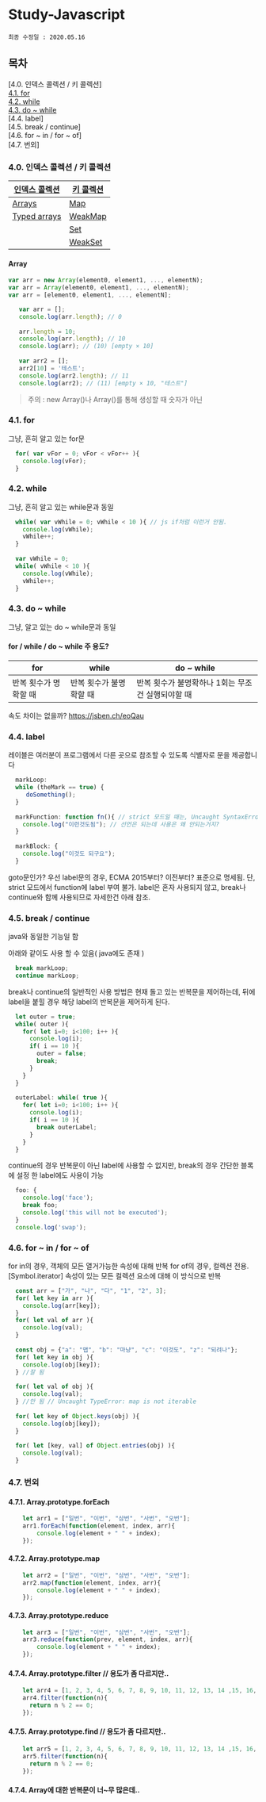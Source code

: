 # Study-Javascript
    최종 수정일 : 2020.05.16

## 목차
[4.0. 인덱스 콜렉션 / 키 콜렉션]   
[4.1. for](#41-for)  
[4.2. while](#42-while)  
[4.3. do ~ while](#43-do-~-while)  
[4.4. label]   
[4.5. break / continue]   
[4.6. for ~ in / for ~ of]   
[4.7. 번외]   

### 4.0. 인덱스 콜렉션 / 키 콜렉션
|[인덱스 콜렉션](https://developer.mozilla.org/ko/docs/Web/JavaScript/Guide/Indexed_collections)|[키 콜렉션](https://developer.mozilla.org/ko/docs/Web/JavaScript/Guide/Keyed_collections)|
|-----|-----|
|[Arrays](https://developer.mozilla.org/ko/docs/Web/JavaScript/Guide/Indexed_collections#Array_object)|[Map](https://developer.mozilla.org/ko/docs/Web/JavaScript/Guide/Keyed_collections#Map_object)|
|[Typed arrays](https://developer.mozilla.org/ko/docs/Web/JavaScript/Guide/Indexed_collections#Typed_Arrays)|[WeakMap](https://developer.mozilla.org/ko/docs/Web/JavaScript/Guide/Keyed_collections#WeakMap_object)|
||[Set](https://developer.mozilla.org/ko/docs/Web/JavaScript/Guide/Keyed_collections#Set_object)|
||[WeakSet](https://developer.mozilla.org/ko/docs/Web/JavaScript/Guide/Keyed_collections#WeakSet_object)|

#### Array
```javascript
var arr = new Array(element0, element1, ..., elementN);
var arr = Array(element0, element1, ..., elementN);
var arr = [element0, element1, ..., elementN];
```
```javascript
   var arr = [];
   console.log(arr.length); // 0
   
   arr.length = 10;
   console.log(arr.length); // 10
   console.log(arr); // (10) [empty × 10]
   
   var arr2 = [];
   arr2[10] = '테스트';
   console.log(arr2.length); // 11
   console.log(arr2); // (11) [empty × 10, "테스트"]
```
> 주의 : new Array()나 Array()를 통해 생성할 때 숫자가 아닌 

### 4.1. for
그냥, 흔히 알고 있는 for문
```javascript
  for( var vFor = 0; vFor < vFor++ ){
    console.log(vFor);
  }
```

### 4.2. while
그냥, 흔히 알고 있는 while문과 동일
```javascript
  while( var vWhile = 0; vWhile < 10 ){ // js if처럼 이런거 안됨.
    console.log(vWhile);
    vWhile++;
  }
  
  var vWhile = 0;
  while( vWhile < 10 ){
    console.log(vWhile);
    vWhile++;
  }
```

### 4.3. do ~ while
그냥, 알고 있는 do ~ while문과 동일

#### for / while / do ~ while 주 용도?
|for|while|do ~ while|
|-----|-----|-----|
|반복 횟수가 명확할 때|반복 횟수가 불명확할 때|반복 횟수가 불명확하나 1회는 무조건 실행되야할 때|

속도 차이는 없을까?
https://jsben.ch/eoQau

### 4.4. label
레이블은 여러분이 프로그램에서 다른 곳으로 참조할 수 있도록 식별자로 문을 제공합니다
```javascript
  markLoop:
  while (theMark == true) {
     doSomething();
  }
  
  markFunction: function fn(){ // strict 모드일 때는, Uncaught SyntaxError: In strict mode code, functions can only be declared at top level or inside a block.
    console.log("이런것도됨"); // 선언은 되는데 사용은 왜 안되는거지?
  }
  
  markBlock: {
    console.log("이것도 되구요");
  }
```
goto문인가?
우선 label문의 경우, ECMA 2015부터? 이전부터? 표준으로 명세됨.
단, strict 모드에서 function에 label 부여 불가.
label은 혼자 사용되지 않고, break나 continue와 함께 사용되므로 자세한건 아래 참조.

### 4.5. break / continue
java와 동일한 기능일 함

아래와 같이도 사용 할 수 있음( java에도 존재 )
```javascript
  break markLoop;
  continue markLoop;
```
break나 continue의 일반적인 사용 방법은 현재 돌고 있는 반복문을 제어하는데, 뒤에 label을 붙힐 경우 해당 label의 반복문을 제어하게 된다.

```javascript
  let outer = true;
  while( outer ){
    for( let i=0; i<100; i++ ){
      console.log(i);
      if( i == 10 ){
        outer = false;
        break;
      }
    }
  }
  
  outerLabel: while( true ){
    for( let i=0; i<100; i++ ){
      console.log(i);
      if( i == 10 ){
        break outerLabel;
      }
    }
  }
```
continue의 경우 반복문이 아닌 label에 사용할 수 없지만, break의 경우 간단한 블록에 설정 한 label에도 사용이 가능
```javascript
  foo: {
    console.log('face');
    break foo;
    console.log('this will not be executed');
  }
  console.log('swap');
```

### 4.6. for ~ in / for ~ of
for in의 경우, 객체의 모든 열거가능한 속성에 대해 반복
for of의 경우, 컬렉션 전용. [Symbol.iterator] 속성이 있는 모든 컬렉션 요소에 대해 이 방식으로 반복

```javascript
  const arr = ["가", "나", "다", "1", "2", 3];
  for( let key in arr ){
    console.log(arr[key]);
  }
  for( let val of arr ){
    console.log(val);
  }
  
  const obj = {"a": "맵", "b": "마냥", "c": "이것도", "z": "되려나"};
  for( let key in obj ){
    console.log(obj[key]);
  } //잘 됨
  
  for( let val of obj ){
    console.log(val);
  } //안 됨 // Uncaught TypeError: map is not iterable
  
  for( let key of Object.keys(obj) ){
    console.log(obj[key]);
  }
  
  for( let [key, val] of Object.entries(obj) ){
    console.log(val);
  }  
```

### 4.7. 번외
#### 4.7.1. Array.prototype.forEach
```javascript
    let arr1 = ["일번", "이번", "삼번", "사번", "오번"];
    arr1.forEach(function(element, index, arr){
        console.log(element + " " + index);
    });
```
#### 4.7.2. Array.prototype.map
```javascript
    let arr2 = ["일번", "이번", "삼번", "사번", "오번"];
    arr2.map(function(element, index, arr){
        console.log(element + " " + index);
    });
```

#### 4.7.3. Array.prototype.reduce
```javascript
    let arr3 = ["일번", "이번", "삼번", "사번", "오번"];
    arr3.reduce(function(prev, element, index, arr){
        console.log(element + " " + index);
    });
```

#### 4.7.4. Array.prototype.filter // 용도가 좀 다르지만..
```javascript
    let arr4 = [1, 2, 3, 4, 5, 6, 7, 8, 9, 10, 11, 12, 13, 14 ,15, 16, 17,18, 19, 20];
    arr4.filter(function(n){
      return n % 2 == 0;
    });
```

#### 4.7.5. Array.prototype.find // 용도가 좀 다르지만..
```javascript
    let arr5 = [1, 2, 3, 4, 5, 6, 7, 8, 9, 10, 11, 12, 13, 14 ,15, 16, 17,18, 19, 20];
    arr5.filter(function(n){
      return n % 2 == 0;
    });
```


#### 4.7.4. Array에 대한 반복문이 너~무 많은데..
